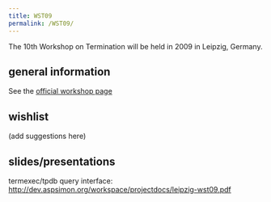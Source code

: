 ```yaml
---
title: WST09
permalink: /WST09/
---
```


The 10th Workshop on Termination will be held in 2009 in Leipzig, Germany.

general information
-------------------

See the [official workshop page](http://www.imn.htwk-leipzig.de/wst09/)

wishlist
--------

(add suggestions here)

slides/presentations
--------------------

termexec/tpdb query interface: <http://dev.aspsimon.org/workspace/projectdocs/leipzig-wst09.pdf>
